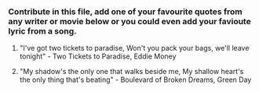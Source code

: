 ### Contribute in this file, add one of your favourite quotes from any writer or movie below or you could even add your favioute lyric from a song. 

1. "I've got two tickets to paradise, Won't you pack your bags, we'll leave tonight" - Two Tickets to Paradise, Eddie Money

2. "My shadow's the only one that walks beside me, My shallow heart's the only thing that's beating" - Boulevard of Broken Dreams, Green Day

